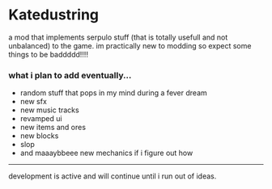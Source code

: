 # Katedustring

a mod that implements serpulo stuff (that is totally usefull and not unbalanced) to the game. im practically new to modding so expect some things to be baddddd!!!!


### what i plan to add eventually...

- random stuff that pops in my mind during a fever dream
- new sfx
- new music tracks
- revamped ui
- new items and ores
- new blocks
- slop
- and maaaybbeee new mechanics if i figure out how

---
development is active and will continue until i run out of ideas.
